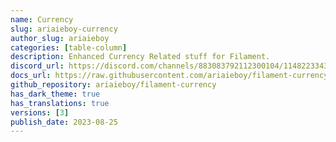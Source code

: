 ```yaml
---
name: Currency
slug: ariaieboy-currency
author_slug: ariaieboy
categories: [table-column]
description: Enhanced Currency Related stuff for Filament.
discord_url: https://discord.com/channels/883083792112300104/1148223343158382612
docs_url: https://raw.githubusercontent.com/ariaieboy/filament-currency/main/README.md
github_repository: ariaieboy/filament-currency
has_dark_theme: true
has_translations: true
versions: [3]
publish_date: 2023-08-25
---
```

